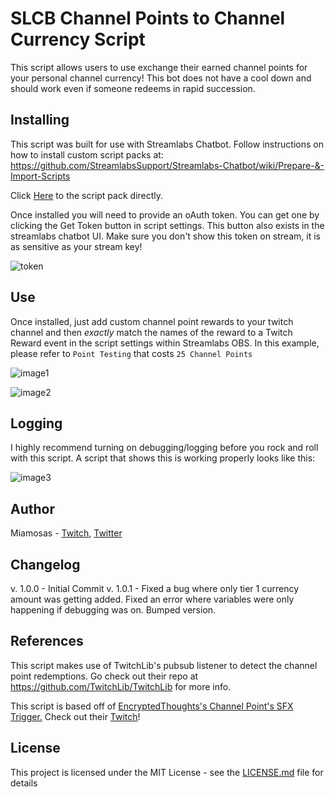 # SLCB Channel Points to Channel Currency Script

This script allows users to use exchange their earned channel points for your personal channel currency!
This bot does not have a cool down and should work even if someone redeems in rapid succession.

## Installing

This script was built for use with Streamlabs Chatbot.
Follow instructions on how to install custom script packs at:
https://github.com/StreamlabsSupport/Streamlabs-Chatbot/wiki/Prepare-&-Import-Scripts

Click [Here](https://github.com/iceyglaceon/SLCB-Channel-Points-to-Channel-Currency/blob/master/ChannelPointsToChannelCurrency.zip?raw=true) to the script pack directly.

Once installed you will need to provide an oAuth token. You can get one by clicking the Get Token button in script settings.
This button also exists in the streamlabs chatbot UI. Make sure you don't show this token on stream, it is as sensitive
as your stream key!

![token](https://user-images.githubusercontent.com/50642352/82402817-f8165480-9a22-11ea-8810-fc93899d785a.png)

## Use

Once installed, just add custom channel point rewards to your twitch channel and then _exactly_ match the names of the reward to a Twitch Reward event in the script settings within Streamlabs OBS. In this example, please refer to `Point Testing` that costs `25 Channel Points`

![image1](https://user-images.githubusercontent.com/64919861/83341215-9c0ac600-a295-11ea-997b-2fc5a16df307.png)

![image2](https://user-images.githubusercontent.com/64919861/83341207-7978ad00-a295-11ea-9094-76d697e2395a.png)

## Logging
I highly recommend turning on debugging/logging before you rock and roll with this script. A script that shows this is working properly looks like this: 

![image3](https://user-images.githubusercontent.com/64919861/83362483-7c7fa600-a346-11ea-8345-e46cd7fd804a.png)

## Author

Miamosas - [Twitch](https://www.twitch.tv/miamosas), [Twitter](https://www.twitter.com/miamosas)

## Changelog
v. 1.0.0 - Initial Commit
v. 1.0.1 - Fixed a bug where only tier 1 currency amount was getting added. Fixed an error where variables were only happening if debugging was on. Bumped version. 
## References

This script makes use of TwitchLib's pubsub listener to detect the channel point redemptions. Go check out their repo at https://github.com/TwitchLib/TwitchLib for more info.

This script is based off of [EncryptedThoughts's Channel Point's SFX Trigger.](https://github.com/Encrypted-Thoughts/SLCB-ChannelPointsSFXTrigger)
Check out their [Twitch](https://www.twitch.tv/EncryptedThoughts)!

## License

This project is licensed under the MIT License - see the [LICENSE.md](LICENSE) file for details
